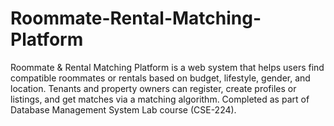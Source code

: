 # Roommate-Rental-Matching-Platform
Roommate &amp; Rental Matching Platform is a web system that helps users find compatible roommates or rentals based on budget, lifestyle, gender, and location. Tenants and property owners can register, create profiles or listings, and get matches via a matching algorithm. Completed as part of Database Management System Lab course (CSE-224).
